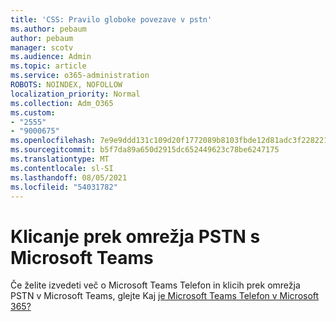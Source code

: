 ```yaml
---
title: 'CSS: Pravilo globoke povezave v pstn'
ms.author: pebaum
author: pebaum
manager: scotv
ms.audience: Admin
ms.topic: article
ms.service: o365-administration
ROBOTS: NOINDEX, NOFOLLOW
localization_priority: Normal
ms.collection: Adm_O365
ms.custom:
- "2555"
- "9000675"
ms.openlocfilehash: 7e9e9ddd131c109d20f1772089b8103fbde12d81adc3f2282210c8a9e2e43611
ms.sourcegitcommit: b5f7da89a650d2915dc652449623c78be6247175
ms.translationtype: MT
ms.contentlocale: sl-SI
ms.lasthandoff: 08/05/2021
ms.locfileid: "54031782"
---
```

# <a name="pstn-calling-with-microsoft-teams"></a>Klicanje prek omrežja PSTN s Microsoft Teams

Če želite izvedeti več o Microsoft Teams Telefon in klicih prek omrežja PSTN v Microsoft Teams, glejte Kaj [je Microsoft Teams Telefon v Microsoft 365?](https://docs.microsoft.com/microsoftteams/what-is-phone-system-in-office-365)